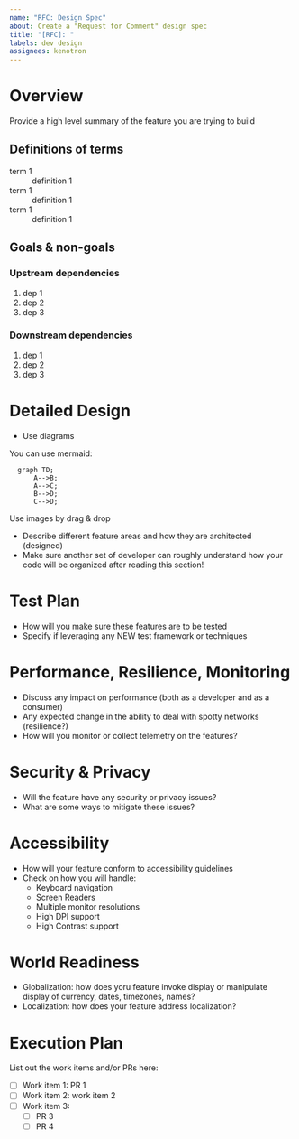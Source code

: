 ```yaml
---
name: "RFC: Design Spec"
about: Create a "Request for Comment" design spec
title: "[RFC]: "
labels: dev design
assignees: kenotron
---
```


# Overview

Provide a high level summary of the feature you are trying to build

## Definitions of terms

<dl>
  <dt>term 1</dt>
  <dd>definition 1</dt>
  <dt>term 1</dt>
  <dd>definition 1</dt>
  <dt>term 1</dt>
  <dd>definition 1</dt>
</dl>

## Goals & non-goals

### Upstream dependencies

1. dep 1
2. dep 2
3. dep 3

### Downstream dependencies

1. dep 1
2. dep 2
3. dep 3

</details>

# Detailed Design

- Use diagrams

You can use mermaid:

```mermaid
  graph TD;
      A-->B;
      A-->C;
      B-->D;
      C-->D;
```

Use images by drag & drop

- Describe different feature areas and how they are architected (designed)
- Make sure another set of developer can roughly understand how your code will be organized after reading this section!

# Test Plan

- How will you make sure these features are to be tested
- Specify if leveraging any NEW test framework or techniques

# Performance, Resilience, Monitoring

- Discuss any impact on performance (both as a developer and as a consumer)
- Any expected change in the ability to deal with spotty networks (resilience?)
- How will you monitor or collect telemetry on the features?

# Security & Privacy

- Will the feature have any security or privacy issues?
- What are some ways to mitigate these issues?

# Accessibility

- How will your feature conform to accessibility guidelines
- Check on how you will handle:
  - Keyboard navigation
  - Screen Readers
  - Multiple monitor resolutions
  - High DPI support
  - High Contrast support

# World Readiness

- Globalization: how does yoru feature invoke display or manipulate display of currency, dates, timezones, names?
- Localization: how does your feature address localization?

# Execution Plan

List out the work items and/or PRs here:

- [ ] Work item 1: PR 1
- [ ] Work item 2: work item 2
- [ ] Work item 3:
  - [ ] PR 3
  - [ ] PR 4
